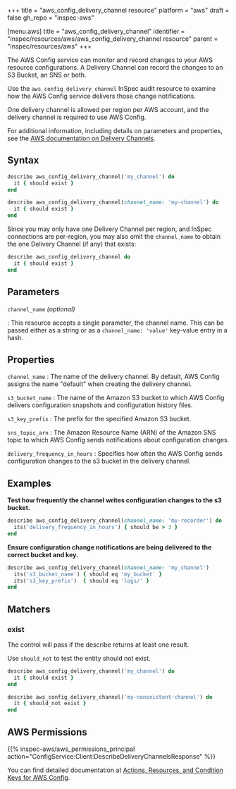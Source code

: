 +++
title = "aws_config_delivery_channel resource"
platform = "aws"
draft = false
gh_repo = "inspec-aws"

[menu.aws]
title = "aws_config_delivery_channel"
identifier = "inspec/resources/aws/aws_config_delivery_channel resource"
parent = "inspec/resources/aws"
+++

The AWS Config service can monitor and record changes to your AWS resource configurations. A Delivery Channel can record the changes
to an S3 Bucket, an SNS or both.

Use the `aws_config_delivery_channel` InSpec audit resource to examine how the AWS Config service delivers those change notifications.

One delivery channel is allowed per region per AWS account, and the delivery channel is required to use AWS Config.

For additional information, including details on parameters and properties, see the [AWS documentation on Delivery Channels](https://docs.aws.amazon.com/config/latest/developerguide/manage-delivery-channel.html).

## Syntax

```ruby
describe aws_config_delivery_channel('my_channel') do
  it { should exist }
end
```

```ruby
describe aws_config_delivery_channel(channel_name: 'my-channel') do
  it { should exist }
end
```

Since you may only have one Delivery Channel per region, and InSpec connections are per-region, you may also omit the `channel_name` to obtain the one Delivery Channel (if any) that exists:

```ruby
describe aws_config_delivery_channel do
  it { should exist }
end
```

## Parameters

`channel_name` _(optional)_

: This resource accepts a single parameter, the channel name.
  This can be passed either as a string or as a `channel_name: 'value'` key-value entry in a hash.

## Properties

`channel_name`
: The name of the delivery channel. By default, AWS Config assigns the name "default" when creating the delivery channel.

`s3_bucket_name`
: The name of the Amazon S3 bucket to which AWS Config delivers configuration snapshots and configuration history files.

`s3_key_prefix`
: The prefix for the specified Amazon S3 bucket.

`sns_topic_arn`
: The Amazon Resource Name (ARN) of the Amazon SNS topic to which AWS Config sends notifications about configuration changes.

`delivery_frequency_in_hours`
: Specifies how often the AWS Config sends configuration changes to the s3 bucket in the delivery channel.

## Examples

**Test how frequently the channel writes configuration changes to the s3 bucket.**

```ruby
describe aws_config_delivery_channel(channel_name: 'my-recorder') do
  its('delivery_frequency_in_hours') { should be > 3 }
end
```

**Ensure configuration change notifications are being delivered to the correct bucket and key.**

```ruby
describe aws_config_delivery_channel(channel_name: 'my_channel')
  its('s3_bucket_name') { should eq 'my_bucket' }
  its('s3_key_prefix')  { should eq 'logs/' }
end
```

## Matchers

### exist

The control will pass if the describe returns at least one result.

Use `should_not` to test the entity should not exist.

```ruby
describe aws_config_delivery_channel('my_channel') do
  it { should exist }
end
```

```ruby
describe aws_config_delivery_channel('my-nonexistent-channel') do
  it { should_not exist }
end
```

## AWS Permissions

{{% inspec-aws/aws_permissions_principal action="ConfigService:Client:DescribeDeliveryChannelsResponse" %}}

You can find detailed documentation at [Actions, Resources, and Condition Keys for AWS Config](https://docs.aws.amazon.com/IAM/latest/UserGuide/list_awsconfig.html).
